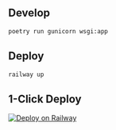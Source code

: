 ## Develop

```bash
poetry run gunicorn wsgi:app
```

## Deploy

```bash
railway up
```

## 1-Click Deploy

[![Deploy on Railway](https://railway.app/button.svg)](https://railway.app/template/Die4Zz?referralCode=CODE)
